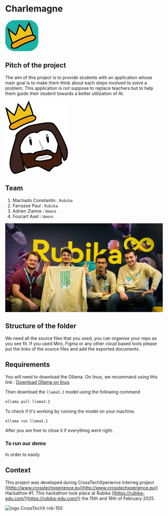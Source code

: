 # Charlemagne
![alt text](./assets/logo_charlemagne.png)


## Pitch of the project

The aim of this project is to provide students with an application whose main goal is to make them think about each steps involved to solve a problem. This application is not suppose to replace teachers but to help them guide their student towards a better utilization of AI.


![alt text](./assets/mascott.png)

## Team


1. Machado Constantin : `Rubika`
2. Farrasse Paul : `Rubika`
3. Adrien Zianne : `Umons`
3. Foucart Axel : `Umons`

![alt text](./assets/GroupPicture.jpg)

## Structure of the folder

We need all the source files that you used, you can organise your repo as you see fit.
If you used Miro, Figma or any other cloud based tools please put the links of the source files and add the exported documents.

## Requirements

You will need to download the Ollama. 
On linux, we recommand using this link : [Download Ollama on linux](https://ollama.com/download)

Then download the `llama3.2` model using the following command
```bash
ollama pull llama3.2
```

To check if it's working by running the model on your machine.
```bash
ollama run llama3.2
```
After you are free to close it if everything went right. 


### To run our demo

In order to easily 



## Context

This project was developed during CrossTechXperience Interreg project ([http://www.crosstechxperience.eu](http://www.crosstechxperience.eu)) Hackathon #1.
This hackathon took place at Rubika ([https://rubika-edu.com/](https://rubika-edu.com/)) the 15th and 16th of February 2025.


![logo CrossTechX rvb-150](https://github.com/user-attachments/assets/b2c622b3-c234-462a-a646-c7f3380c91bd)


